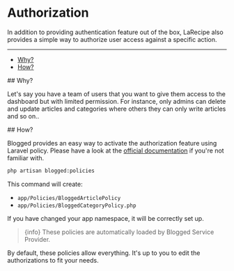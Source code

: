 # Authorization

In addition to providing authentication feature out of the box, LaRecipe also provides a simple way to authorize user access against a specific action.

---

- [Why?](#why)
- [How?](#how)

<a name="why">
## Why?

Let's say you have a team of users that you want to give them access to the dashboard but with limited permission. For instance, only admins can delete and update articles and categories where others they can only write articles and so on..

<a name="how">
## How?

Blogged provides an easy way to activate the authorization feature using Laravel policy. Please have a look at the [official documentation](https://laravel.com/docs/5.7/authorization) if you're not familiar with.

```bash
php artisan blogged:policies
```

This command will create:

- `app/Policies/BloggedArticlePolicy`
- `app/Policies/BloggedCategoryPolicy.php`

If you have changed your app namespace, it will be correctly set up.


> {info} These policies are automatically loaded by Blogged Service Provider.

By default, these policies allow everything. It's up to you to edit the authorizations to fit your needs.
